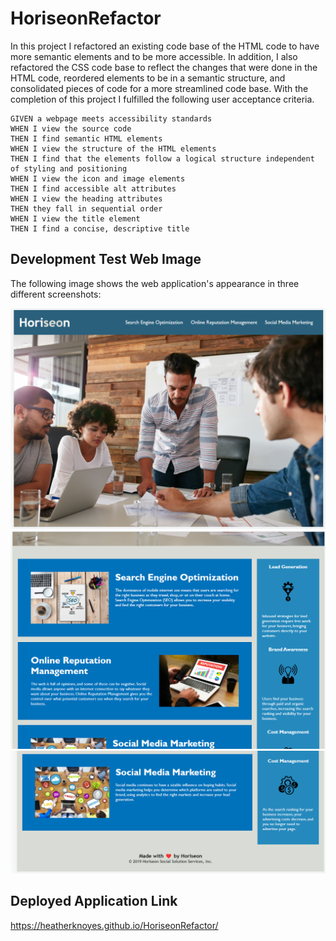 # HoriseonRefactor

In this project I refactored an existing code base of the HTML code to have more semantic elements and to be more accessible. In addition, I also refactored the CSS code base to reflect the changes that were done in the HTML code, reordered elements to be in a semantic structure, and consolidated pieces of code for a more streamlined code base. With the completion of this project I fulfilled the following user acceptance criteria.

```
GIVEN a webpage meets accessibility standards
WHEN I view the source code
THEN I find semantic HTML elements
WHEN I view the structure of the HTML elements
THEN I find that the elements follow a logical structure independent of styling and positioning
WHEN I view the icon and image elements
THEN I find accessible alt attributes
WHEN I view the heading attributes
THEN they fall in sequential order
WHEN I view the title element
THEN I find a concise, descriptive title
```

## Development Test Web Image

The following image shows the web application's appearance in three different screenshots:

![The Horiseon webpage includes a navigation bar, a header image, and cards with text and images at the bottom of the page.](./Assets/images/websiteScreenshot1.png)
![The Horiseon webpage includes a navigation bar, a header image, and cards with text and images at the bottom of the page.](./Assets/images/websiteScreenshot2.png)
![The Horiseon webpage includes a navigation bar, a header image, and cards with text and images at the bottom of the page.](./Assets/images/websiteScreenshot3.png)


## Deployed Application Link

https://heatherknoyes.github.io/HoriseonRefactor/